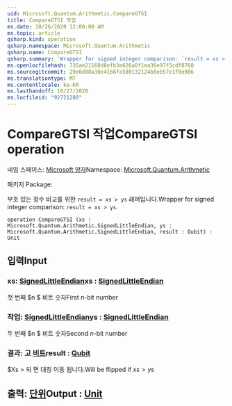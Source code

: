```yaml
---
uid: Microsoft.Quantum.Arithmetic.CompareGTSI
title: CompareGTSI 작업
ms.date: 10/26/2020 12:00:00 AM
ms.topic: article
qsharp.kind: operation
qsharp.namespace: Microsoft.Quantum.Arithmetic
qsharp.name: CompareGTSI
qsharp.summary: 'Wrapper for signed integer comparison: `result = xs > ys`.'
ms.openlocfilehash: 735ae21168d8efb3e626a8f1ea36e97f5cdf8760
ms.sourcegitcommit: 29e0d88a30e4166fa580132124b0eb57e1f0e986
ms.translationtype: MT
ms.contentlocale: ko-KR
ms.lasthandoff: 10/27/2020
ms.locfileid: "92721280"
---
```

# <a name="comparegtsi-operation"></a><span data-ttu-id="c2d3a-102">CompareGTSI 작업</span><span class="sxs-lookup"><span data-stu-id="c2d3a-102">CompareGTSI operation</span></span>

<span data-ttu-id="c2d3a-103">네임 스페이스: [Microsoft 양자](xref:Microsoft.Quantum.Arithmetic)</span><span class="sxs-lookup"><span data-stu-id="c2d3a-103">Namespace: [Microsoft.Quantum.Arithmetic](xref:Microsoft.Quantum.Arithmetic)</span></span>

<span data-ttu-id="c2d3a-104">패키지 [](https://nuget.org/packages/)</span><span class="sxs-lookup"><span data-stu-id="c2d3a-104">Package: [](https://nuget.org/packages/)</span></span>


<span data-ttu-id="c2d3a-105">부호 있는 정수 비교를 위한 `result = xs > ys` 래퍼입니다.</span><span class="sxs-lookup"><span data-stu-id="c2d3a-105">Wrapper for signed integer comparison: `result = xs > ys`.</span></span>

```qsharp
operation CompareGTSI (xs : Microsoft.Quantum.Arithmetic.SignedLittleEndian, ys : Microsoft.Quantum.Arithmetic.SignedLittleEndian, result : Qubit) : Unit
```


## <a name="input"></a><span data-ttu-id="c2d3a-106">입력</span><span class="sxs-lookup"><span data-stu-id="c2d3a-106">Input</span></span>

### <a name="xs--signedlittleendian"></a><span data-ttu-id="c2d3a-107">xs: [SignedLittleEndian](xref:Microsoft.Quantum.Arithmetic.SignedLittleEndian)</span><span class="sxs-lookup"><span data-stu-id="c2d3a-107">xs : [SignedLittleEndian](xref:Microsoft.Quantum.Arithmetic.SignedLittleEndian)</span></span>

<span data-ttu-id="c2d3a-108">첫 번째 $n $ 비트 숫자</span><span class="sxs-lookup"><span data-stu-id="c2d3a-108">First $n$-bit number</span></span>


### <a name="ys--signedlittleendian"></a><span data-ttu-id="c2d3a-109">작업: [SignedLittleEndian](xref:Microsoft.Quantum.Arithmetic.SignedLittleEndian)</span><span class="sxs-lookup"><span data-stu-id="c2d3a-109">ys : [SignedLittleEndian](xref:Microsoft.Quantum.Arithmetic.SignedLittleEndian)</span></span>

<span data-ttu-id="c2d3a-110">두 번째 $n $ 비트 숫자</span><span class="sxs-lookup"><span data-stu-id="c2d3a-110">Second $n$-bit number</span></span>


### <a name="result--qubit"></a><span data-ttu-id="c2d3a-111">결과: 고 [비트](xref:microsoft.quantum.lang-ref.qubit)</span><span class="sxs-lookup"><span data-stu-id="c2d3a-111">result : [Qubit](xref:microsoft.quantum.lang-ref.qubit)</span></span>

<span data-ttu-id="c2d3a-112">$Xs > 되 면 대칭 이동 됩니다.</span><span class="sxs-lookup"><span data-stu-id="c2d3a-112">Will be flipped if $xs > ys$</span></span>



## <a name="output--unit"></a><span data-ttu-id="c2d3a-113">출력: [단위](xref:microsoft.quantum.lang-ref.unit)</span><span class="sxs-lookup"><span data-stu-id="c2d3a-113">Output : [Unit](xref:microsoft.quantum.lang-ref.unit)</span></span>

